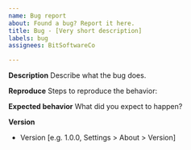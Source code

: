 ```yaml
---
name: Bug report
about: Found a bug? Report it here.
title: Bug - [Very short description]
labels: bug
assignees: BitSoftwareCo

---
```


**Description**
Describe what the bug does.

**Reproduce**
Steps to reproduce the behavior:

**Expected behavior**
What did you expect to happen?

**Version**
 - Version [e.g. 1.0.0, Settings > About > Version]
